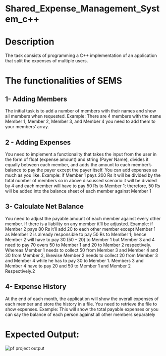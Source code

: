 # Shared_Expense_Management_System_c++
# Description
The task consists of programming a C++ implementation of an application that split the expenses of
multiple users.
# The functionalities of SEMS
## 1- Adding Members
The initial task is to add a number of members with their names and show all members when
requested.
Example: There are 4 members with the name Member 1, Member 2, Member 3, and Member 4 you
need to add them to your members’ array.
## 2 - Adding Expenses
You need to implement a functionality that takes the input from the user in the form of float
(expense amount) and string (Payer Name), divides it equally between each member, and adds the
amount to each member’s balance to pay the payer except the payer itself. You can add expenses as
much as you like.
Example: if Member 1 pays 200 Rs it will be divided by the total number of members so in above
discussed scenario it will be divided by 4 and each member will have to pay 50 Rs to Member 1;
therefore, 50 Rs will be added into the balance sheet of each member against Member 1
## 3- Calculate Net Balance
You need to adjust the payable amount of each member against every other member. If there is a
liability on any member it’ll be adjusted.
Example: if Member 2 pays 80 Rs it’ll add 20 to each other member except Member 1 as Member 2
is already responsible to pay 50 Rs to Member 1; hence Member 2 will have to pay 30 (50 – 20) to
Member 1 but Member 3 and 4 need to pay 70 overs 50 to Member 1 and 20 to Member 2
respectively. Whereas Member 1 needs to collect 50 from Member 3 and Member 4 and 30 from
Member 2, likewise Member 2 needs to collect 20 from Member 3 and Member 4 while he has to
pay 30 to Member 1. Members 3 and Member 4 have to pay 20 and 50 to Member 1 and Member 2
Respectively.2
## 4- Expense History
At the end of each month, the application will show the overall expenses of each member and store
the history in a file. You need to retrieve the file to show expenses.
Example: This will show the total payable expenses or you can say the balance of each person
against all other members separately

# Expected Output:
![pf project output](https://user-images.githubusercontent.com/93768672/218338108-589658be-606d-44e9-819a-2fffc0b79cf0.png)
